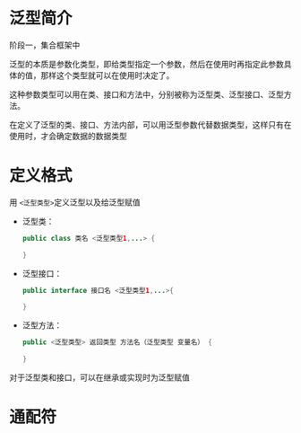 # 泛型简介

阶段一，集合框架中

泛型的本质是参数化类型，即给类型指定一个参数，然后在使用时再指定此参数具体的值，那样这个类型就可以在使用时决定了。

这种参数类型可以用在类、接口和方法中，分别被称为泛型类、泛型接口、泛型方法。

在定义了泛型的类、接口、方法内部，可以用泛型参数代替数据类型，这样只有在使用时，才会确定数据的数据类型

# 定义格式

用 `<泛型类型>`定义泛型以及给泛型赋值

* 泛型类：

    ~~~java
    public class 类名 <泛型类型1,...> {
        
    }
    ~~~

* 泛型接口：

    ~~~java
    public interface 接口名 <泛型类型1,...>{
        
    }
    ~~~

* 泛型方法：

    ~~~~java
    public <泛型类型> 返回类型 方法名（泛型类型 变量名） {
        
    }
    ~~~~

    

对于泛型类和接口，可以在继承或实现时为泛型赋值



# 通配符